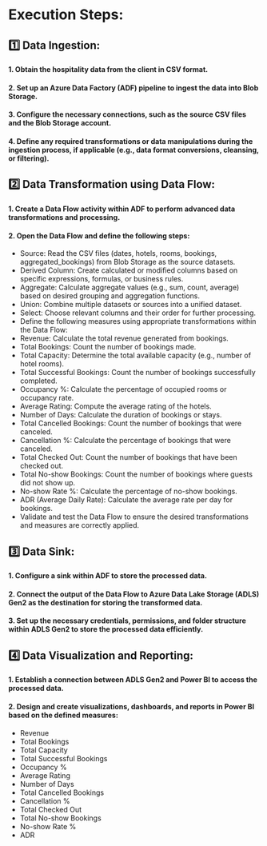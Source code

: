 # Execution Steps:

## :one:	 Data Ingestion:

#### 1. Obtain the hospitality data from the client in CSV format.


#### 2.	 Set up an Azure Data Factory (ADF) pipeline to ingest the data into Blob Storage.

#### 3.	Configure the necessary connections, such as the source CSV files and the Blob Storage account.


#### 4.	Define any required transformations or data manipulations during the ingestion process, if applicable (e.g., data format conversions, cleansing, or filtering).

## :two:	 Data Transformation using Data Flow:

#### 1. Create a Data Flow activity within ADF to perform advanced data transformations and processing.
#### 2. Open the Data Flow and define the following steps:
* Source: Read the CSV files (dates, hotels, rooms, bookings, aggregated_bookings) from Blob Storage as the source datasets.
* Derived Column: Create calculated or modified columns based on specific expressions, formulas, or business rules.
* Aggregate: Calculate aggregate values (e.g., sum, count, average) based on desired grouping and aggregation functions.
* Union: Combine multiple datasets or sources into a unified dataset.
* Select: Choose relevant columns and their order for further processing.
* Define the following measures using appropriate transformations within the Data Flow:
* Revenue: Calculate the total revenue generated from bookings.
* Total Bookings: Count the number of bookings made.
* Total Capacity: Determine the total available capacity (e.g., number of hotel rooms).
* Total Successful Bookings: Count the number of bookings successfully completed.
* Occupancy %: Calculate the percentage of occupied rooms or occupancy rate.
* Average Rating: Compute the average rating of the hotels.
* Number of Days: Calculate the duration of bookings or stays.
* Total Cancelled Bookings: Count the number of bookings that were canceled.
* Cancellation %: Calculate the percentage of bookings that were canceled.
* Total Checked Out: Count the number of bookings that have been checked out.
* Total No-show Bookings: Count the number of bookings where guests did not show up.
* No-show Rate %: Calculate the percentage of no-show bookings.
* ADR (Average Daily Rate): Calculate the average rate per day for bookings.
* Validate and test the Data Flow to ensure the desired transformations and measures are correctly applied.

## 3️⃣ Data Sink:

#### 1. Configure a sink within ADF to store the processed data.
#### 2. Connect the output of the Data Flow to Azure Data Lake Storage (ADLS) Gen2 as the destination for storing the transformed data.
#### 3. Set up the necessary credentials, permissions, and folder structure within ADLS Gen2 to store the processed data efficiently.

## 4️⃣ Data Visualization and Reporting:

#### 1. Establish a connection between ADLS Gen2 and Power BI to access the processed data.
#### 2. Design and create visualizations, dashboards, and reports in Power BI based on the defined measures:
* Revenue
* Total Bookings
* Total Capacity
* Total Successful Bookings
* Occupancy %
* Average Rating
* Number of Days
* Total Cancelled Bookings
* Cancellation %
* Total Checked Out
* Total No-show Bookings
* No-show Rate %
* ADR
